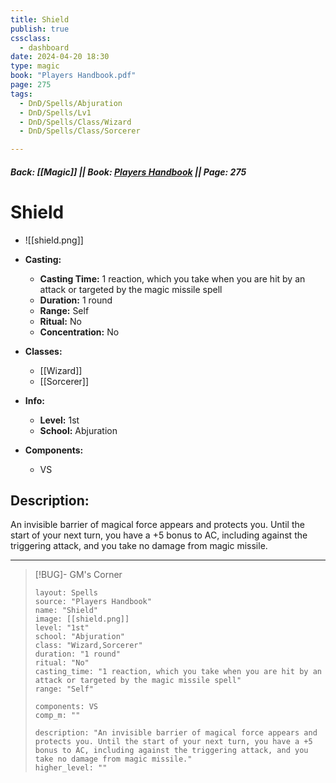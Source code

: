 ```yaml
---
title: Shield
publish: true
cssclass:
  - dashboard
date: 2024-04-20 18:30
type: magic
book: "Players Handbook.pdf"
page: 275
tags:
  - DnD/Spells/Abjuration
  - DnD/Spells/Lv1
  - DnD/Spells/Class/Wizard
  - DnD/Spells/Class/Sorcerer

---
```


##### Back: [[Magic]] || Book: [Players Handbook](https://drive.google.com/drive/folders/1O5bhpYizcIT5xxAoLOuzCRht_PVS7VSG?usp=sharing) || Page: 275

# Shield
- ![[shield.png]]
- **Casting:**
    - **Casting Time:** 1 reaction, which you take when you are hit by an attack or targeted by the magic missile spell
    - **Duration:** 1 round
    - **Range:** Self
    - **Ritual:** No
    - **Concentration:** No
- **Classes:**
    - [[Wizard]]
    - [[Sorcerer]]

- **Info:**
    - **Level:** 1st
    - **School:** Abjuration
- **Components:**
    - VS


## Description:
An invisible barrier of magical force appears and protects you. Until the start of your next turn, you have a +5 bonus to AC, including against the triggering attack, and you take no damage from magic missile.



---

> [!BUG]- GM's Corner
>
> ```statblock
> layout: Spells
> source: "Players Handbook"
> name: "Shield"
> image: [[shield.png]]
> level: "1st"
> school: "Abjuration"
> class: "Wizard,Sorcerer"
> duration: "1 round"
> ritual: "No"
> casting_time: "1 reaction, which you take when you are hit by an attack or targeted by the magic missile spell"
> range: "Self"
>
> components: VS
> comp_m: ""
>
> description: "An invisible barrier of magical force appears and protects you. Until the start of your next turn, you have a +5 bonus to AC, including against the triggering attack, and you take no damage from magic missile."
> higher_level: ""
> ```
